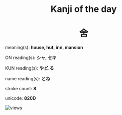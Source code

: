 <h1 align="center">Kanji of the day</h1>
<h1 align="center">舍</h1>
<p align="left">meaning(s): <b>house, hut, inn, mansion</b></p>
<p align="left">ON reading(s): <b>シャ, セキ</b></p>
<p align="left">KUN reading(s): <b>やど.る</b></p>
<p align="left">name reading(s): <b>とね</b></p>
<p align="left">stroke count: <b>8</b></p>
<p align="left">unicode: <b>820D</b></p>
<p align="left"><img src="https://komarev.com/ghpvc/?username=tristanwagner-kanjioftheday&label=Views&color=0e75b6&style=flat" alt="views"/></p>
